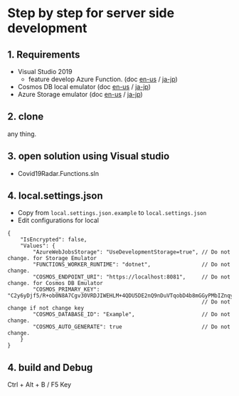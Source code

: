 # Step by step for server side development

## 1. Requirements
- Visual Studio 2019 
  - feature develop Azure Function. (doc [en-us](https://docs.microsoft.com/en-us/azure/azure-functions/functions-develop-vs) / [ja-jp](https://docs.microsoft.com/ja-jp/azure/azure-functions/functions-develop-vs))
- Cosmos DB local emulator (doc [en-us](https://docs.microsoft.com/en-us/azure/cosmos-db/local-emulator) / [ja-jp](https://docs.microsoft.com/ja-jp/azure/cosmos-db/local-emulator))
- Azure Storage emulator (doc [en-us](https://docs.microsoft.com/en-us/azure/storage/common/storage-use-emulator) / [ja-jp](https://docs.microsoft.com/ja-jp/azure/storage/common/storage-use-emulator))


## 2. clone 
any thing.

## 3. open solution using Visual studio
- Covid19Radar.Functions.sln

## 4. local.settings.json
- Copy from `local.settings.json.example` to `local.settings.json` 
- Edit configurations for local
```
{
    "IsEncrypted": false,
    "Values": {
        "AzureWebJobsStorage": "UseDevelopmentStorage=true", // Do not change. for Storage Emulator
        "FUNCTIONS_WORKER_RUNTIME": "dotnet",                // Do not change.
        "COSMOS_ENDPOINT_URI": "https://localhost:8081",     // Do not change. for Cosmos DB Emulator
        "COSMOS_PRIMARY_KEY": "C2y6yDjf5/R+ob0N8A7Cgv30VRDJIWEHLM+4QDU5DE2nQ9nDuVTqobD4b8mGGyPMbIZnqyMsEcaGQy67XIw/Jw==",
                                                             // Do not change if not change key
        "COSMOS_DATABASE_ID": "Example",                     // Do not change.
        "COSMOS_AUTO_GENERATE": true                         // Do not change.
    }
}
```

## 4. build and Debug

Ctrl + Alt + B / F5 Key

